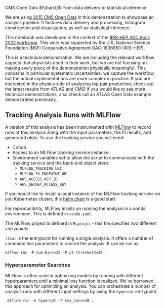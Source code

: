 CMS Open Data $t\\bar{t}$: from data delivery to statistical inference

We are using [2015 CMS Open Data](https://cms.cern/news/first-cms-open-data-lhc-run-2-released) 
in this demonstration to showcase an analysis pipeline. It features data 
delivery and processing, histogram construction and visualization, as well as 
statistical inference.

This notebook was developed in the context of the 
[IRIS-HEP AGC tools 2022 workshop](https://indico.cern.ch/e/agc-tools-2). This 
work was supported by the U.S. National Science Foundation (NSF) Cooperative 
Agreement OAC-1836650 (IRIS-HEP).

This is a technical demonstration. We are including the relevant workflow 
aspects that physicists need in their work, but we are not focusing on making 
every piece of the demonstration physically meaningful. This concerns in 
particular systematic uncertainties: we capture the workflow, but the actual 
implementations are more complex in practice. If you are interested in the 
physics side of analyzing top pair production, check out the latest results from 
ATLAS and CMS! If you would like to see more technical demonstrations, also 
check out an ATLAS Open Data example demonstrated previously.

## Tracking Analysis Runs with MLFlow
A version of this analysis has been instrumented with 
[MLFlow](https://mlflow.org) to record runs of this analysis along with the 
input parameters, the fit results, and generated plots. To use the tracking
service you will need:
* Conda
* Access to an MLFlow tracking service instance
* Environment variables set to allow the script to communicate with the tracking service and the back-end object store:
  * `MLFLOW_TRACKING_URI`
  * `MLFLOW_S3_ENDPOINT_URL`
  * `AWS_ACCESS_KEY_ID`
  * `AWS_SECRET_ACCESS_KEY`

If you would like to install a local instance of the MLFlow tracking service on
you Kubernetes cluster, this 
[helm chart](https://artifacthub.io/packages/helm/ncsa/mlflow) is a good start.

For reproducibility, MLFlow insists on running the analysis in a conda 
environment. This is defined in `conda.yaml`. 

The MLFlow project is defined in `MLprojec` - this file specifies two different
_entrypoints_ 

`ttbar` is the entrypoint for running a single analysis. It offers a number
of command line parameters to control the analysis. It can be run as
```shell
mlflow run -P num-bins=25 -P pt-threshold=25 .
```
### Hyperparameter Searches
MLFlow is often used in optimizing models by running with different 
hyperparamters until a minimal loss function is realized. We've borrowed this
approach for optimizing an analysis. You can orchestrate a number of analysis 
runs with different input settings by using the `hyperopt` entrypoint.

```shell
 mlflow run -e hyperopt -P max_runs=20 .
```
